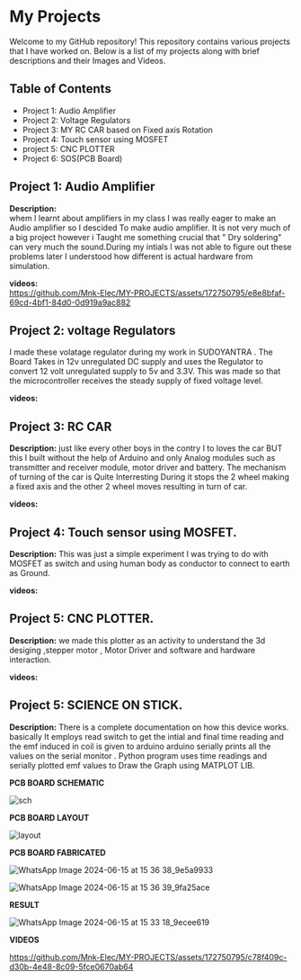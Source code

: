# My Projects
Welcome to my GitHub repository! This repository contains various projects that I have worked on. Below is a list of my projects along with brief descriptions and their Images and Videos.

## Table of Contents
- Project 1: Audio Amplifier
- Project 2: Voltage Regulators
- Project 3: MY RC CAR based on Fixed axis Rotation
- Project 4: Touch sensor using MOSFET
- project 5: CNC PLOTTER
- Project 6: SOS(PCB Board)
  
## Project 1: Audio Amplifier

**Description:**  
whem I learnt about amplifiers in my class I was really eager to make an Audio amplifier so I descided To make audio amplifier.
It is not very much of a big project however i Taught me something crucial that " Dry soldering" can very much the sound.During my intials I was not able to figure out these problems later I understood how different is actual hardware from simulation.

**videos:**  
https://github.com/Mnk-Elec/MY-PROJECTS/assets/172750795/e8e8bfaf-69cd-4bf1-84d0-0d919a9ac882

## Project 2: voltage Regulators
I made these volatage regulator during my work in SUDOYANTRA . The Board Takes in 12v unregulated DC supply and uses the Regulator to convert 
12 volt unregulated supply to 5v and 3.3V. This was made so that the microcontroller receives the steady supply of fixed voltage level.

**videos:**

## Project 3: RC CAR

**Description:**
just like every other boys in the contry I to loves the car BUT this I built without the help of Arduino and only Analog modules such as transmitter and receiver module, motor driver and battery.
The mechanism of turning of the car is Quite Interresting During it stops the 2 wheel making a fixed axis and the other 2 wheel moves resulting in turn of car. 

**videos:**


## Project 4: Touch sensor using MOSFET.

**Description:**
This was just a simple experiment I was trying to do with MOSFET as switch and using human body as conductor to connect to earth as Ground.

**videos:**

## Project 5: CNC PLOTTER.

**Description:**
we made this plotter as an activity to understand the 3d desiging ,stepper motor , Motor Driver and software and hardware interaction.

**videos:**

## Project 5: SCIENCE ON STICK.

**Description:**
There is a complete documentation on how this device works. basically It employs read switch to get the intial and final time reading and the emf induced in coil is given to arduino arduino serially prints all the values on the serial monitor . Python program uses time readings and serially plotted emf values to Draw the Graph using MATPLOT LIB.

**PCB BOARD SCHEMATIC**

![sch](https://github.com/Mnk-Elec/MY-PROJECTS/assets/172750795/6c9417b9-62c5-400b-9005-b5b30b2e45e3)

**PCB BOARD LAYOUT**

![layout](https://github.com/Mnk-Elec/MY-PROJECTS/assets/172750795/28a65a83-eb1e-420a-b8b7-70fce2bc782b)

**PCB BOARD FABRICATED**

![WhatsApp Image 2024-06-15 at 15 36 38_9e5a9933](https://github.com/Mnk-Elec/MY-PROJECTS/assets/172750795/463e3606-8ba9-40ff-b57b-8c7b02c8d6d3)

![WhatsApp Image 2024-06-15 at 15 36 39_9fa25ace](https://github.com/Mnk-Elec/MY-PROJECTS/assets/172750795/e09535b6-e7e2-4754-9078-5243345d5d80)

**RESULT**

![WhatsApp Image 2024-06-15 at 15 33 18_9ecee619](https://github.com/Mnk-Elec/MY-PROJECTS/assets/172750795/c4c27dd0-6249-4a74-bbb5-9171567a453e)

**VIDEOS**

https://github.com/Mnk-Elec/MY-PROJECTS/assets/172750795/c78f409c-d30b-4e48-8c09-5fce0670ab64

